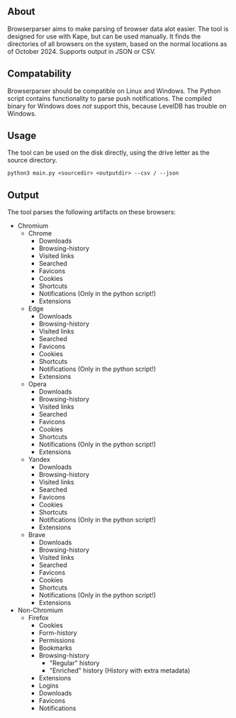 ## About

Browserparser aims to make parsing of browser data alot easier.
The tool is designed for use with Kape, but can be used manually.
It finds the directories of all browsers on the system, based on the normal locations as of October 2024.
Supports output in JSON or CSV.


## Compatability

Browserparser should be compatible on Linux and Windows. 
The Python script contains functionality to parse push notifications. The compiled binary for Windows does *not* support this, because LevelDB has trouble on Windows.

## Usage

The tool can be used on the disk directly, using the drive letter as the source directory.

```python3 main.py <sourcedir> <outputdir> --csv / --json```


## Output

The tool parses the following artifacts on these browsers:

* Chromium
    * Chrome
       * Downloads
       * Browsing-history
       * Visited links
       * Searched
       * Favicons
       * Cookies
       * Shortcuts
       * Notifications (Only in the python script!)
       * Extensions
    * Edge
       * Downloads
       * Browsing-history
       * Visited links
       * Searched
       * Favicons
       * Cookies
       * Shortcuts
       * Notifications (Only in the python script!)
       * Extensions
    * Opera
       * Downloads
       * Browsing-history
       * Visited links
       * Searched
       * Favicons
       * Cookies
       * Shortcuts
       * Notifications (Only in the python script!)
       * Extensions
    * Yandex
       * Downloads
       * Browsing-history
       * Visited links
       * Searched
       * Favicons
       * Cookies
       * Shortcuts
       * Notifications (Only in the python script!)
       * Extensions
    * Brave
       * Downloads
       * Browsing-history
       * Visited links
       * Searched
       * Favicons
       * Cookies
       * Shortcuts
       * Notifications (Only in the python script!)
       * Extensions
* Non-Chromium
    * Firefox
       * Cookies
       * Form-history
       * Permissions
       * Bookmarks
       * Browsing-history
         * "Regular" history
         * "Enriched" history (History with extra metadata)
       * Extensions
       * Logins
       * Downloads
       * Favicons
       * Notifications

